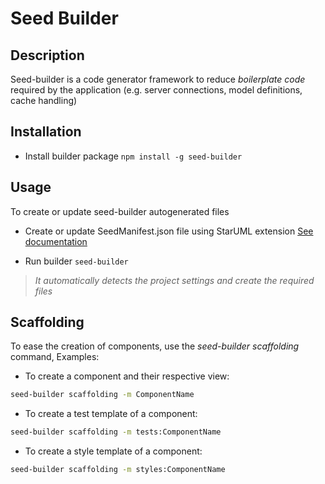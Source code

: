 # Seed Builder

## Description

Seed-builder is a code generator framework to reduce *boilerplate code* required by the application (e.g. server connections, model definitions, cache handling) 

## Installation

-   Install builder package `npm install -g seed-builder`

## Usage

To create or update seed-builder autogenerated files

-   Create or update SeedManifest.json file using StarUML extension [See documentation](https://github.com/erick-rivas/seed-staruml/blob/master/README.md)

-   Run builder `seed-builder`
>   *It automatically detects the project settings and create the required files*

## Scaffolding

To ease the creation of components, use the *seed-builder scaffolding* command, Examples:

-   To create a component and their respective view:
```bash
seed-builder scaffolding -m ComponentName
``` 

-   To create a test template of a component:
```bash
seed-builder scaffolding -m tests:ComponentName
```

-   To create a style template of a component:
```bash
seed-builder scaffolding -m styles:ComponentName
```